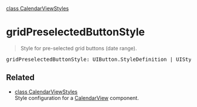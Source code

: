 [class CalendarViewStyles](CalendarViewStyles.md)

# gridPreselectedButtonStyle

> Style for pre-selected grid buttons (date range).

<pre class="docgen_signature">gridPreselectedButtonStyle: UIButton.StyleDefinition | UIStyle&lt;UIButton.StyleDefinition&gt;;</pre>

## Related

- [<!--{ref:class}-->class CalendarViewStyles](CalendarViewStyles.md) \
    Style configuration for a [CalendarView](CalendarView.md) component.
